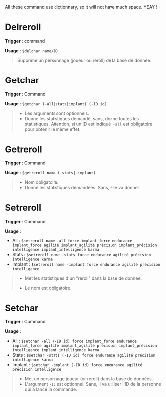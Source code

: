 All these command use dictionnary, so it will not have much space. YEAY !

# Delreroll

**Trigger** : command

**Usage** : `$delchar name/ID`

> Supprime un personnage (joueur ou reroll) de la base de donnée.

# Getchar

**Trigger** : Command

**Usage** : `$getchar (-all|stats|implant) (-ID id)`

> - Les arguments sont optionnels. 
> - Donne les statistiques demandé, sans, donne toutes les statistiques. Attention, si un ID est indiqué, `-all` est obligatoire pour obtenir le même effet. 

# Getreroll

**Trigger** : Command

**Usage** : `$getreroll name (-stats|-implant)`

> - Nom obligatoire. 
> - Donne les statistiques demandées. Sans, elle va donner 

# Setreroll

**Trigger** : Command

**Usage** :
* All : `$setreroll name -all force implant_force endurance implant_force agilité implant_agilité précision implant_précision intelligence implant_intelligence karma`
* Stats : `$setreroll name -stats force endurance agilité précision intelligence karma`
* Implant : `$setreroll name -implant force endurance agilité précision intelligence`
> - Met les statistiques d'un "reroll" dans la base de donnée. 
>
> - Le nom est obligatoire. 

# Setchar

**Trigger** : Command

**Usage** :
* All : `$setchar -all (-ID id) force implant_force endurance implant_force agilité implant_agilité précision implant_précision intelligence implant_intelligence karma `
* Stats : `$setchar -stats (-ID id) force endurance agilité précision intelligence karma`
* Implant : `$setchar -implant (-ID id) force endurance agilité précision intelligence`
> - Met un personnage joueur (or reroll) dans la base de données. 
> - L'argument `-ID` est optionnel. Sans, il va utiliser l'ID de la personne qui a lancé la commande. 
